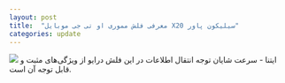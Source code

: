 ```yaml
---
layout: post
title:  "معرفی فلش مموری او تی جی موبایل X20 سیلیکون پاور"
categories: update
---
```


<img src="{{ site.baseurl }}/images/pic01.jpg">
ایتنا - سرعت شایان توجه انتقال اطلاعات در این فلش درایو از ویژگی‌های مثبت و قابل توجه آن است.